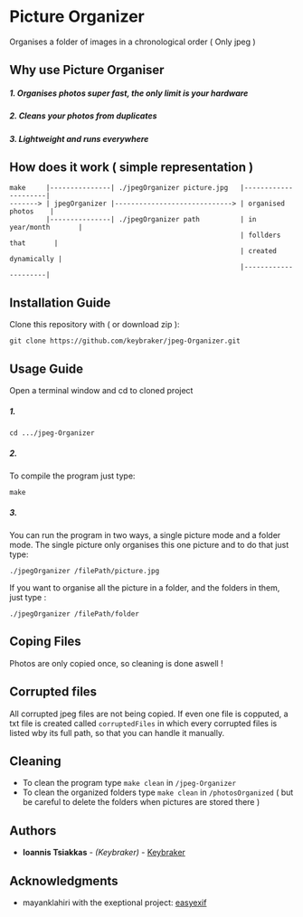 # Picture Organizer 
Organises a folder of images in a chronological order ( Only jpeg )

## Why use Picture Organiser
##### 1. Organises photos super fast, the only limit is your hardware
##### 2. Cleans your photos from duplicates
##### 3. Lightweight and runs everywhere

## How does it work ( simple representation )
```text
make     |---------------| ./jpegOrganizer picture.jpg   |---------------------| 
-------> | jpegOrganizer |-----------------------------> | organised photos    | 
         |---------------| ./jpegOrganizer path          | in year/month       | 
                                                         | follders that       | 
                                                         | created dynamically |
                                                         |---------------------| 
```

## Installation Guide
Clone this repository with ( or download zip ):
```
git clone https://github.com/keybraker/jpeg-Organizer.git
```

## Usage Guide
Open a terminal window and cd to cloned project

##### 1. 
```
cd .../jpeg-Organizer
```

##### 2.
To compile the program just type:
```
make 
```

##### 3.
You can run the program in two ways, a single picture mode and a folder mode.
The single picture only organises this one picture and to do that just type:
```
./jpegOrganizer /filePath/picture.jpg
```
If you want to organise all the picture in a folder, and the folders in them, just type :
```
./jpegOrganizer /filePath/folder
```

## Coping Files
Photos are only copied once, so cleaning is done aswell !

## Corrupted files
All corrupted jpeg files are not being copied. If even one file is copputed, a txt file is
created called ``` corruptedFiles ``` in which every corrupted files is listed wby its full
path, so that you can handle it manually.

## Cleaning
* To clean the program type ``` make clean ``` in ``` /jpeg-Organizer ```
* To clean the organized folders type ``` make clean ``` in ``` /photosOrganized ```
  ( but be careful to delete the folders when pictures are stored there )

## Authors
* **Ioannis Tsiakkas** - *(Keybraker)* - [Keybraker](https://github.com/keybraker)

## Acknowledgments
* mayanklahiri with the exeptional project:  [easyexif](https://github.com/mayanklahiri/easyexif)
